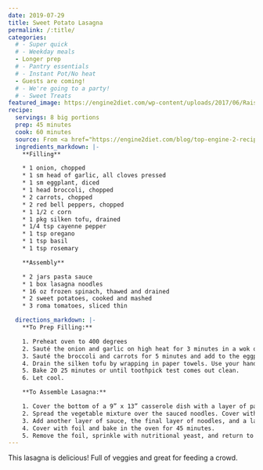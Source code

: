 ```yaml
---
date: 2019-07-29
title: Sweet Potato Lasagna
permalink: /:title/
categories:
  # - Super quick
  # - Weekday meals
  - Longer prep
  # - Pantry essentials
  # - Instant Pot/No heat
  - Guests are coming!
  # - We're going to a party!
  # - Sweet Treats
featured_image: https://engine2diet.com/wp-content/uploads/2017/06/RaiseTheRoofSweetPotatoLasagna5081.jpg
recipe:
  servings: 8 big portions
  prep: 45 minutes
  cook: 60 minutes
  source: From <a href="https://engine2diet.com/blog/top-engine-2-recipes-raise-the-roof-sweet-potato-lasagna/">Engine 2</a>
  ingredients_markdown: |-
    **Filling**

    * 1 onion, chopped
    * 1 sm head of garlic, all cloves pressed
    * 1 sm eggplant, diced
    * 1 head broccoli, chopped
    * 2 carrots, chopped
    * 2 red bell peppers, chopped
    * 1 1/2 c corn
    * 1 pkg silken tofu, drained
    * 1/4 tsp cayenne pepper
    * 1 tsp oregano
    * 1 tsp basil
    * 1 tsp rosemary

    **Assembly**

    * 2 jars pasta sauce
    * 1 box lasagna noodles
    * 16 oz frozen spinach, thawed and drained
    * 2 sweet potatoes, cooked and mashed
    * 3 roma tomatoes, sliced thin

  directions_markdown: |-
    **To Prep Filling:**

    1. Preheat oven to 400 degrees
    2. Sauté the onion and garlic on high heat for 3 minutes in a wok or nonstick pan. Add the eggplant and cook until the onions are limp and the eggplant is cooked. Place the eggplant, onion and garlic into a large bowl.
    3. Sauté the broccoli and carrots for 5 minutes and add to the eggplant bowl. Sauté the peppers and corn until just beginning to soften and add to the vegetable bowl.
    4. Drain the silken tofu by wrapping in paper towels. Use your hands to crumble the tofu in the towels and mix into the vegetable bowl. Add spices to the mixture and combine.
    5. Bake 20 25 minutes or until toothpick test comes out clean.
    6. Let cool.

    **To Assemble Lasagna:**

    1. Cover the bottom of a 9” x 13” casserole dish with a layer of pasta sauce. Add a layer of noodles. Cover the noodles with sauce.
    2. Spread the vegetable mixture over the sauced noodles. Cover with a layer of noodles and another dressing of sauce. Add the spinach to the second layer of sauced noodles. Cover the spinach with the mashed sweet potatoes.
    3. Add another layer of sauce, the final layer of noodles, and a last topping of sauce. 
    4. Cover with foil and bake in the oven for 45 minutes.
    5. Remove the foil, sprinkle with nutritional yeast, and return to the oven for another 15 minutes. Let the lasagna sit for 15 minutes before serving.
---
```

This lasagna is delicious!  Full of veggies and great for feeding a crowd.
